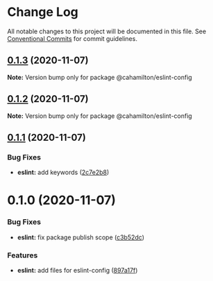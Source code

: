 # Change Log

All notable changes to this project will be documented in this file.
See [Conventional Commits](https://conventionalcommits.org) for commit guidelines.

## [0.1.3](https://github.com/cahamilton/furphy/compare/@cahamilton/eslint-config@0.1.2...@cahamilton/eslint-config@0.1.3) (2020-11-07)

**Note:** Version bump only for package @cahamilton/eslint-config





## [0.1.2](https://github.com/cahamilton/furphy/compare/@cahamilton/eslint-config@0.1.1...@cahamilton/eslint-config@0.1.2) (2020-11-07)

**Note:** Version bump only for package @cahamilton/eslint-config





## [0.1.1](https://github.com/cahamilton/furphy/compare/@cahamilton/eslint-config@0.1.0...@cahamilton/eslint-config@0.1.1) (2020-11-07)


### Bug Fixes

* **eslint:** add keywords ([2c7e2b8](https://github.com/cahamilton/furphy/commit/2c7e2b86c42ff6deae07182b1bc168ae58d09cab))





# 0.1.0 (2020-11-07)


### Bug Fixes

* **eslint:** fix package publish scope ([c3b52dc](https://github.com/cahamilton/furphy/commit/c3b52dc9e666bfd86be86a2262506ab85cfde58a))


### Features

* **eslint:** add files for eslint-config ([897a17f](https://github.com/cahamilton/furphy/commit/897a17f02ffb7ce95e26570bb94fa02daf93eb70))
